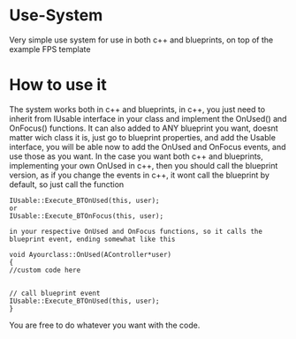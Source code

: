 Use-System
==========

Very simple use system for use in both c++ and blueprints, on top of the example FPS template


How to use it
=============

The system works both in c++ and blueprints, in c++, you just need to inherit from IUsable interface in your class and implement the OnUsed() and OnFocus() functions.
It can also added to ANY blueprint you want, doesnt matter wich class it is, just go to blueprint properties, and add the Usable interface, you will be able now to add the OnUsed and OnFocus events, and use those as you want.
In the case you want both c++ and blueprints, implementing your own OnUsed in c++, then you should call the blueprint version, as if you change the events in c++, it wont call the blueprint by default, so just call the function
	
	
	IUsable::Execute_BTOnUsed(this, user); 
	or 
	IUsable::Execute_BTOnFocus(this, user);
	
	in your respective OnUsed and OnFocus functions, so it calls the blueprint event, ending somewhat like this
	
	void Ayourclass::OnUsed(AController*user)
	{
	//custom code here
	
	
	// call blueprint event
	IUsable::Execute_BTOnUsed(this, user); 
	}

	
You are free to do whatever you want with the code.
